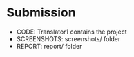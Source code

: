 # Submission

* CODE: Translator1 contains the project
* SCREENSHOTS: screenshots/ folder
* REPORT: report/ folder